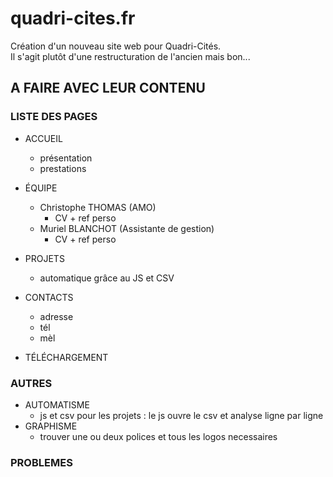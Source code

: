 # quadri-cites.fr
Création d'un nouveau site web pour Quadri-Cités.  
Il s'agit plutôt d'une restructuration de l'ancien mais bon...


## A FAIRE AVEC LEUR CONTENU

### LISTE DES PAGES
- ACCUEIL
  - présentation
  - prestations
- ÉQUIPE
  - Christophe THOMAS  (AMO)
      - CV + ref perso
  - Muriel BLANCHOT  (Assistante de gestion)
    - CV + ref perso
- PROJETS
  - automatique grâce au JS et CSV
- CONTACTS
  - adresse
  - tél
  - mèl

- TÉLÉCHARGEMENT

### AUTRES

- AUTOMATISME
  - js et csv pour les projets : le js ouvre le csv et analyse ligne par ligne
- GRAPHISME
  - trouver une ou deux polices et tous les logos necessaires

### PROBLEMES
